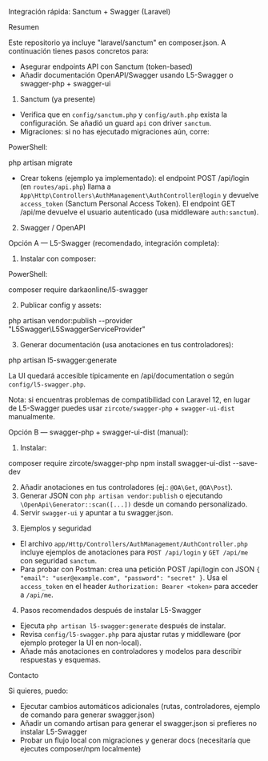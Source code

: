 Integración rápida: Sanctum + Swagger (Laravel)

Resumen

Este repositorio ya incluye "laravel/sanctum" en composer.json. A continuación tienes pasos concretos para:

- Asegurar endpoints API con Sanctum (token-based)
- Añadir documentación OpenAPI/Swagger usando L5-Swagger o swagger-php + swagger-ui

1) Sanctum (ya presente)

- Verifica que en `config/sanctum.php` y `config/auth.php` exista la configuración. Se añadió un guard `api` con driver `sanctum`.
- Migraciones: si no has ejecutado migraciones aún, corre:

PowerShell:

php artisan migrate

- Crear tokens (ejemplo ya implementado): el endpoint POST /api/login (en `routes/api.php`) llama a `App\Http\Controllers\AuthManagement\AuthController@login` y devuelve `access_token` (Sanctum Personal Access Token). El endpoint GET /api/me devuelve el usuario autenticado (usa middleware `auth:sanctum`).

2) Swagger / OpenAPI

Opción A — L5-Swagger (recomendado, integración completa):

1. Instalar con composer:

PowerShell:

composer require darkaonline/l5-swagger

2. Publicar config y assets:

php artisan vendor:publish --provider "L5Swagger\L5SwaggerServiceProvider"

3. Generar documentación (usa anotaciones en tus controladores):

php artisan l5-swagger:generate

La UI quedará accesible típicamente en /api/documentation o según `config/l5-swagger.php`.

Nota: si encuentras problemas de compatibilidad con Laravel 12, en lugar de L5-Swagger puedes usar `zircote/swagger-php` + `swagger-ui-dist` manualmente.

Opción B — swagger-php + swagger-ui-dist (manual):

1. Instalar:

composer require zircote/swagger-php
npm install swagger-ui-dist --save-dev

2. Añadir anotaciones en tus controladores (ej.: `@OA\Get`, `@OA\Post`).
3. Generar JSON con `php artisan vendor:publish` o ejecutando `\OpenApi\Generator::scan([...])` desde un comando personalizado.
4. Servir `swagger-ui` y apuntar a tu swagger.json.

3) Ejemplos y seguridad

- El archivo `app/Http/Controllers/AuthManagement/AuthController.php` incluye ejemplos de anotaciones para `POST /api/login` y `GET /api/me` con seguridad `sanctum`.
- Para probar con Postman: crea una petición POST /api/login con JSON `{ "email": "user@example.com", "password": "secret" }`. Usa el `access_token` en el header `Authorization: Bearer <token>` para acceder a `/api/me`.

4) Pasos recomendados después de instalar L5-Swagger

- Ejecuta `php artisan l5-swagger:generate` después de instalar.
- Revisa `config/l5-swagger.php` para ajustar rutas y middleware (por ejemplo proteger la UI en non-local).
- Añade más anotaciones en controladores y modelos para describir respuestas y esquemas.

Contacto

Si quieres, puedo:
- Ejecutar cambios automáticos adicionales (rutas, controladores, ejemplo de comando para generar swagger.json)
- Añadir un comando artisan para generar el swagger.json si prefieres no instalar L5-Swagger
- Probar un flujo local con migraciones y generar docs (necesitaría que ejecutes composer/npm localmente)

